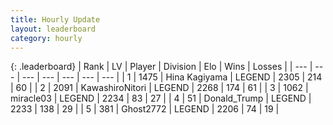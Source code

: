 ```yaml
---
title: Hourly Update
layout: leaderboard
category: hourly
---
```


{: .leaderboard}
| Rank | LV | Player | Division | Elo | Wins | Losses |
| --- | --- | --- | --- | --- | --- | --- |
| <span data-change="0">1</span> | 1475 | <span title="ID: 315148">Hina Kagiyama</span> | LEGEND | <span data-change="0">2305</span> | <span data-change="0">214</span> | <span data-change="0">60</span> |
| <span data-change="0">2</span> | 2091 | <span title="ID: 164871">KawashiroNitori</span> | LEGEND | <span data-change="0">2268</span> | <span data-change="0">174</span> | <span data-change="0">61</span> |
| <span data-change="0">3</span> | 1062 | <span title="ID: 416373">miracle03</span> | LEGEND | <span data-change="0">2234</span> | <span data-change="0">83</span> | <span data-change="0">27</span> |
| <span data-change="0">4</span> | 51 | <span title="ID: 515520">Donald_Trump</span> | LEGEND | <span data-change="0">2233</span> | <span data-change="0">138</span> | <span data-change="0">29</span> |
| <span data-change="0">5</span> | 381 | <span title="ID: 336637">Ghost2772</span> | LEGEND | <span data-change="0">2206</span> | <span data-change="0">74</span> | <span data-change="0">19</span> |